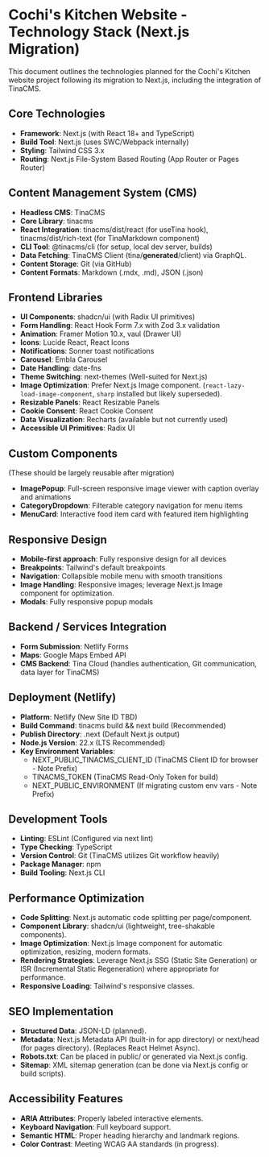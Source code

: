 # Cochi's Kitchen Website - Technology Stack (Next.js Migration)

This document outlines the technologies planned for the Cochi's Kitchen website project following its migration to Next.js, including the integration of TinaCMS.

## Core Technologies

- **Framework**: Next.js (with React 18+ and TypeScript)
- **Build Tool**: Next.js (uses SWC/Webpack internally)
- **Styling**: Tailwind CSS 3.x
- **Routing**: Next.js File-System Based Routing (App Router or Pages Router)

## Content Management System (CMS)

- **Headless CMS**: TinaCMS
- **Core Library**: tinacms
- **React Integration**: tinacms/dist/react (for useTina hook), tinacms/dist/rich-text (for TinaMarkdown component)
- **CLI Tool**: @tinacms/cli (for setup, local dev server, builds)
- **Data Fetching**: TinaCMS Client (tina/**generated**/client) via GraphQL.
- **Content Storage**: Git (via GitHub)
- **Content Formats**: Markdown (.mdx, .md), JSON (.json)

## Frontend Libraries

- **UI Components**: shadcn/ui (with Radix UI primitives)
- **Form Handling**: React Hook Form 7.x with Zod 3.x validation
- **Animation**: Framer Motion 10.x, vaul (Drawer UI)
- **Icons**: Lucide React, React Icons
- **Notifications**: Sonner toast notifications
- **Carousel**: Embla Carousel
- **Date Handling**: date-fns
- **Theme Switching**: next-themes (Well-suited for Next.js)
- **Image Optimization**: Prefer Next.js Image component. (`react-lazy-load-image-component`, `sharp` installed but likely superseded).
- **Resizable Panels**: React Resizable Panels
- **Cookie Consent**: React Cookie Consent
- **Data Visualization**: Recharts (available but not currently used)
- **Accessible UI Primitives**: Radix UI

## Custom Components

(These should be largely reusable after migration)

- **ImagePopup**: Full-screen responsive image viewer with caption overlay and animations
- **CategoryDropdown**: Filterable category navigation for menu items
- **MenuCard**: Interactive food item card with featured item highlighting

## Responsive Design

- **Mobile-first approach**: Fully responsive design for all devices
- **Breakpoints**: Tailwind's default breakpoints
- **Navigation**: Collapsible mobile menu with smooth transitions
- **Image Handling**: Responsive images; leverage Next.js Image component for optimization.
- **Modals**: Fully responsive popup modals

## Backend / Services Integration

- **Form Submission**: Netlify Forms
- **Maps**: Google Maps Embed API
- **CMS Backend**: Tina Cloud (handles authentication, Git communication, data layer for TinaCMS)

## Deployment (Netlify)

- **Platform**: Netlify (New Site ID TBD)
- **Build Command**: tinacms build && next build (Recommended)
- **Publish Directory**: .next (Default Next.js output)
- **Node.js Version**: 22.x (LTS Recommended)
- **Key Environment Variables**:
  - NEXT_PUBLIC_TINACMS_CLIENT_ID (TinaCMS Client ID for browser - Note Prefix)
  - TINACMS_TOKEN (TinaCMS Read-Only Token for build)
  - NEXT_PUBLIC_ENVIRONMENT (If migrating custom env vars - Note Prefix)

## Development Tools

- **Linting**: ESLint (Configured via next lint)
- **Type Checking**: TypeScript
- **Version Control**: Git (TinaCMS utilizes Git workflow heavily)
- **Package Manager**: npm
- **Build Tooling**: Next.js CLI

## Performance Optimization

- **Code Splitting**: Next.js automatic code splitting per page/component.
- **Component Library**: shadcn/ui (lightweight, tree-shakable components).
- **Image Optimization**: Next.js Image component for automatic optimization, resizing, modern formats.
- **Rendering Strategies**: Leverage Next.js SSG (Static Site Generation) or ISR (Incremental Static Regeneration) where appropriate for performance.
- **Responsive Loading**: Tailwind's responsive classes.

## SEO Implementation

- **Structured Data**: JSON-LD (planned).
- **Metadata**: Next.js Metadata API (built-in for app directory) or next/head (for pages directory). (Replaces React Helmet Async).
- **Robots.txt**: Can be placed in public/ or generated via Next.js config.
- **Sitemap**: XML sitemap generation (can be done via Next.js config or build scripts).

## Accessibility Features

- **ARIA Attributes**: Properly labeled interactive elements.
- **Keyboard Navigation**: Full keyboard support.
- **Semantic HTML**: Proper heading hierarchy and landmark regions.
- **Color Contrast**: Meeting WCAG AA standards (in progress).
